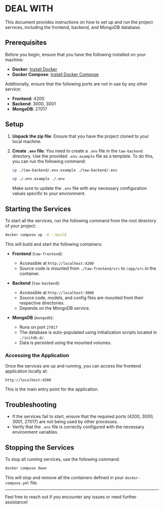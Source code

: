 # DEAL WITH

This document provides instructions on how to set up and run the project services, including the frontend, backend, and MongoDB database.

## Prerequisites

Before you begin, ensure that you have the following installed on your machine:

- **Docker**: [Install Docker](https://docs.docker.com/get-docker/)
- **Docker Compose**: [Install Docker Compose](https://docs.docker.com/compose/install/)

Additionally, ensure that the following ports are not in use by any other service:

- **Frontend**: 4200
- **Backend**: 3000, 3001
- **MongoDB**: 27017

## Setup

1. **Unpack the zip file**: Ensure that you have the project cloned to your local machine.

2. **Create `.env` file**: You need to create a `.env` file in the `taw-backend` directory. Use the provided `.env.example` file as a template. To do this, you can run the following command:

   ```bash
   cp ./taw-backend/.env.example ./taw-backend/.env
   ```
   ```bash
   cp ./.env.example ./.env
   ```

   Make sure to update the `.env` file with any necessary configuration values specific to your environment.

## Starting the Services

To start all the services, run the following command from the root directory of your project:

```bash
docker compose up -d --build
```

This will build and start the following containers:

- **Frontend** (`taw-frontend`):
    - Accessible at `http://localhost:4200`
    - Source code is mounted from `./taw-frontend/src` to `/app/src` in the container.

- **Backend** (`taw-backend`):
    - Accessible at `http://localhost:3000`
    - Source code, models, and config files are mounted from their respective directories.
    - Depends on the MongoDB service.

- **MongoDB** (`mongodb`):
    - Runs on port `27017`
    - The database is auto-populated using initialization scripts located in `./initdb.d/`.
    - Data is persisted using the mounted volumes.

### Accessing the Application

Once the services are up and running, you can access the frontend application locally at:

```
http://localhost:4200
```

This is the main entry point for the application.

## Troubleshooting

- If the services fail to start, ensure that the required ports (4200, 3000, 3001, 27017) are not being used by other processes.
- Verify that the `.env` file is correctly configured with the necessary environment variables.

## Stopping the Services

To stop all running services, use the following command:

```bash
docker compose down
```

This will stop and remove all the containers defined in your `docker-compose.yml` file.

---

Feel free to reach out if you encounter any issues or need further assistance!